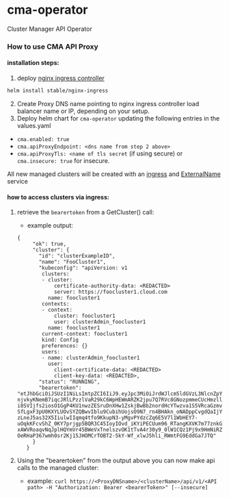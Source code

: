 # cma-operator
Cluster Manager API Operator

### How to use CMA API Proxy

#### installation steps:
1. deploy [nginx ingress controller](https://github.com/helm/charts/tree/master/stable/nginx-ingress)
```bash
helm install stable/nginx-ingress
```
2. Create Proxy DNS name pointing to nginx ingress controller load balancer name or IP, depending on your setup.
3. Deploy helm chart for `cma-operator` updating the following entries in the values.yaml
* `cma.enabled: true`
* `cma.apiProxyEndpoint: <dns name from step 2 above>`
* `cma.apiProxyTls: <name of tls secret` (if using secure) or  `cma.insecure: true` for insecure.

All new managed clusters will be created with an [ingress](https://kubernetes.io/docs/concepts/services-networking/ingress) and [ExternalName](https://kubernetes.io/docs/concepts/services-networking/service/#externalname) service

#### how to access clusters via ingress:
1. retrieve the `bearertoken` from a GetCluster() call: 
    * example output:
    ```
    {
         "ok": true,
         "cluster": {
           "id": "clusterExampleID",
           "name": "FooCluster1",
           "kubeconfig": "apiVersion: v1
            clusters:
            - cluster:
                certificate-authority-data: <REDACTED>
                server: https://foocluster1.cloud.com
              name: foocluster1
            contexts:
            - context:
                cluster: foocluster1
                user: clusterAdmin_foocluster1
              name: foocluster1
            current-context: foocluster1
            kind: Config
            preferences: {}
            users:
            - name: clusterAdmin_foocluster1
              user:
                client-certificate-data: <REDACTED>
                client-key-data: <REDACTED>,
           "status": "RUNNING",
           "bearertoken": "etJhbGciOiJSUzI1NiLsImtpZCI6IiJ9.eyJpc3MiOiJrdWJlcm5ldGVzL3NlcnZpY2VhY2NvdW50Iiwia3ViZXJuZXRlcy5pby9zZXJ2aWNlYWNjb3VudC9uYW1lc3BhY2UiOiJkZWZhdWx0Iiwia3ViZXJuZXRlcy5pby9zZXJ2aWNlYWNjb3VudC9zZWNyZXQubmFtZSI6InNkcy1zYS10b2tlbi1zNzhiOCIsImt1YmVybmV0ZXMuaW8vc2VydmljZWFjY291bnQvc2VydmljZS1hY2NvdW50Lm5hbWUiOiJzZHMtc2EiLCJrdWJlcm5ldGVzLmlvL3NlcnZpY2VhY2NvdW50L3NlcnZpY2UtYWNjb3VudC51aWQiOiJlNWQ5OTQ5OF0wZWRmLTExZTktOWNlYi01YTk5N2S2MGU0YWEiLCJzdWIiOiJzeXN0ZW06c2VydmljZWFjY291bnQ6ZGVmYXVsdDpzZHMtc2EifQ.RLkxZI3nPDvPzTzKBkxVR4cX5Jw0PgkYlm2z343SWxOD6Eylf16xHqUfZxaJ5jVPXT80q5alKtjfR8OMNXC93YdmQrZsdRAFuOkwJ8u1Tk1_u7-njvkyKNemB7iqcJRlLPzzlVaR29kC6WpHEWmARZK2jpu7Q7RVc8GNozpmmeCUcHmzllLz2ueoSDdp5pGf2zOpNxOgU_r4eCcj1VuL-i8SVIjfs2iosO1GgP4KU1nwzZESruDnXHw1ZskjBwBb2nordHcYTwzva1S5VRcaGzmv6SqUXyWeuNeZAr-SfLgxF3pU0KXYLUOvSYZQBwvIblu9CubihUojsO9N7_rn4BHAkn_oNADppCvgdQaIjYH35fAW6_86NumD-zLneJ5as32X5IiulwIIqmq4tfo9KkupN3-yMgvPYdzcZq6E5V7l1WbHEY7-uOqkKFcvShZ_0KY7prjgp5BQR3C45IoyIOvd_iKYiPECUum96_RTangKXVK7m77znkGa_zbbVlfyNoDacKtV0TxikRfiv2LrZxfMbp3TsS4vD4-xAWVRoaqvNqJplHQYmVr45BWeVxTnelszvOK1tTvA4r30y9_0lW1CQz1Pj9x9HmNiRZ02ot-OeRHaP367wmh0sr2Kj15JHOMCrTOBT2-5kY-Wf_xlwJ5hli_RWmtFG9EddGa7JTQ"
         }
       }
    ```

2. Using the "bearertoken" from the output above you can now make api calls to the managed cluster:
    * example:
    `curl https://<ProxyDNSname>/<clusterName>/api/v1/<API path> -H "Authorization: Bearer <bearerToken>" [--insecure]`
